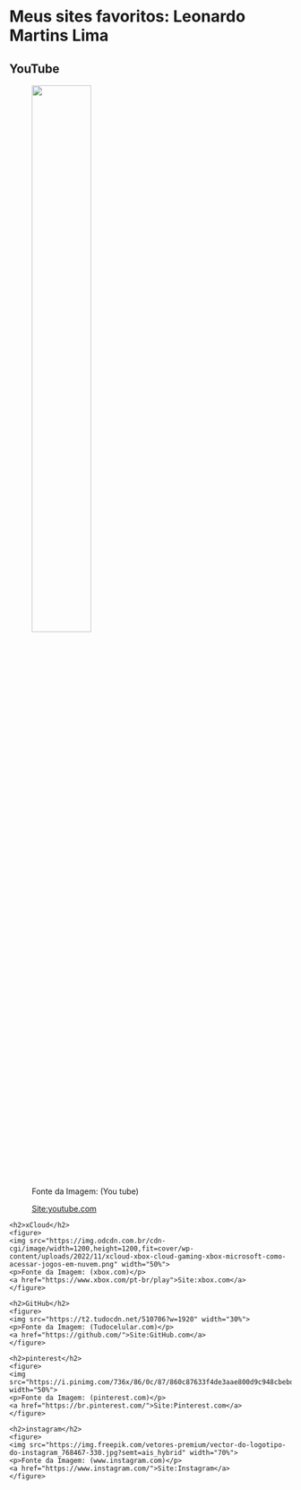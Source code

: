 <!DOCTYPE html>
<html lang="pt-br">
<head>
    <meta charset="UTF-8">
    <meta name="viewport" content="width=device-width, initial-scale=1.0">
    <title>Meus sites favoritos</title>
    <h1>Meus sites favoritos: Leonardo Martins Lima</h1>
    </head>
<body>
    <h2>YouTube</h2>
    <figure>
    <img src="https://classic.exame.com/wp-content/uploads/2017/08/new-youtube-logo-840x402.jpg?quality=70&strip=info&w=840" width="50%"> 
    <p>Fonte da Imagem: (You tube)</p>
    <a href="https://www.youtube.com/">Site:youtube.com</a>
    </figure>

    <h2>xCloud</h2>
    <figure>
    <img src="https://img.odcdn.com.br/cdn-cgi/image/width=1200,height=1200,fit=cover/wp-content/uploads/2022/11/xcloud-xbox-cloud-gaming-xbox-microsoft-como-acessar-jogos-em-nuvem.png" width="50%"> 
    <p>Fonte da Imagem: (xbox.com)</p>
    <a href="https://www.xbox.com/pt-br/play">Site:xbox.com</a>
    </figure>
     
    <h2>GitHub</h2>
    <figure>
    <img src="https://t2.tudocdn.net/510706?w=1920" width="30%"> 
    <p>Fonte da Imagem: (Tudocelular.com)</p>
    <a href="https://github.com/">Site:GitHub.com</a>
    </figure>

    <h2>pinterest</h2>
    <figure>
    <img src="https://i.pinimg.com/736x/86/0c/87/860c87633f4de3aae800d9c948cbebdd.jpg" width="50%"> 
    <p>Fonte da Imagem: (pinterest.com)</p>
    <a href="https://br.pinterest.com/">Site:Pinterest.com</a>
    </figure>

    <h2>instagram</h2>
    <figure>
    <img src="https://img.freepik.com/vetores-premium/vector-do-logotipo-do-instagram_768467-330.jpg?semt=ais_hybrid" width="70%"> 
    <p>Fonte da Imagem: (www.instagram.com)</p>
    <a href="https://www.instagram.com/">Site:Instagram</a>
    </figure>
 
</body>
</html>
